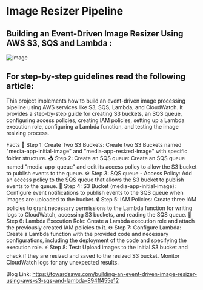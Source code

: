 #  Image Resizer Pipeline
## Building an Event-Driven Image Resizer Using AWS S3, SQS and Lambda : 

![image](https://user-images.githubusercontent.com/19708705/228999047-c28dfcb6-8832-4c36-82c9-0dfe0162fd0e.png)

## For step-by-step guidelines read the following article:
This project implements how to build an event-driven image processing pipeline using AWS services like S3, SQS, Lambda, and CloudWatch. It provides a step-by-step guide for creating S3 buckets, an SQS queue, configuring access policies, creating IAM policies, setting up a Lambda execution role, configuring a Lambda function, and testing the image resizing process.

Facts
📂 Step 1: Create Two S3 Buckets: Create two S3 Buckets named "media-app-initial-image" and "media-app-resized-image" with specific folder structure.
📥 Step 2: Create an SQS queue: Create an SQS queue named "media-app-queue" and edit its access policy to allow the S3 bucket to publish events to the queue.
⚙️ Step 3: SQS queue - Access Policy: Add an access policy to the SQS queue that allows the S3 bucket to publish events to the queue.
📂 Step 4: S3 Bucket (media-app-initial-image): Configure event notifications to publish events to the SQS queue when images are uploaded to the bucket.
🔒 Step 5: IAM Policies: Create three IAM policies to grant necessary permissions to the Lambda function for writing logs to CloudWatch, accessing S3 buckets, and reading the SQS queue.
🤝 Step 6: Lambda Execution Role: Create a Lambda execution role and attach the previously created IAM policies to it.
⚙️ Step 7: Configure Lambda: Create a Lambda function with the provided code and necessary configurations, including the deployment of the code and specifying the execution role.
⚡ Step 8: Test: Upload images to the initial S3 bucket and check if they are resized and saved to the resized S3 bucket. Monitor CloudWatch logs for any unexpected results.

Blog Link: https://towardsaws.com/building-an-event-driven-image-resizer-using-aws-s3-sqs-and-lambda-894ff455e12
